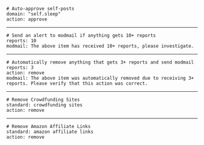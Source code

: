     # Auto-approve self-posts
    domain: "self.sleep"
    action: approve

---

    # Send an alert to modmail if anything gets 10+ reports
    reports: 10
    modmail: The above item has received 10+ reports, please investigate.

---

    # Automatically remove anything that gets 3+ reports and send modmail
    reports: 3
    action: remove
    modmail: The above item was automatically removed due to receiving 3+ reports. Please verify that this action was correct.

---

    # Remove Crowdfunding Sites
    standard: crowdfunding sites
    action: remove

---

    # Remove Amazon Affiliate Links
    standard: amazon affiliate links
    action: remove
